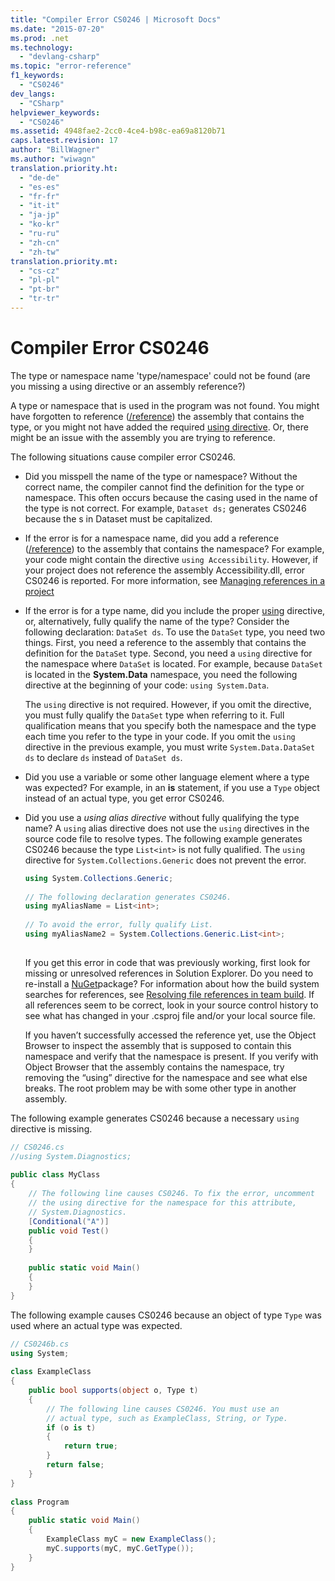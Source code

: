 ```yaml
---
title: "Compiler Error CS0246 | Microsoft Docs"
ms.date: "2015-07-20"
ms.prod: .net
ms.technology: 
  - "devlang-csharp"
ms.topic: "error-reference"
f1_keywords: 
  - "CS0246"
dev_langs: 
  - "CSharp"
helpviewer_keywords: 
  - "CS0246"
ms.assetid: 4948fae2-2cc0-4ce4-b98c-ea69a8120b71
caps.latest.revision: 17
author: "BillWagner"
ms.author: "wiwagn"
translation.priority.ht: 
  - "de-de"
  - "es-es"
  - "fr-fr"
  - "it-it"
  - "ja-jp"
  - "ko-kr"
  - "ru-ru"
  - "zh-cn"
  - "zh-tw"
translation.priority.mt: 
  - "cs-cz"
  - "pl-pl"
  - "pt-br"
  - "tr-tr"
---
```

# Compiler Error CS0246
The type or namespace name 'type/namespace' could not be found (are you missing a using directive or an assembly reference?)  
  
 A type or namespace that is used in the program was not found. You might have forgotten to reference ([/reference](../../../csharp/language-reference/compiler-options/reference-compiler-option.md)) the assembly that contains the type, or you might not have added the required [using directive](../../../csharp/language-reference/keywords/using-directive.md).  Or, there might be an issue with the assembly you are trying to reference.  
  
 The following situations cause compiler error CS0246.  
  
-   Did you misspell the name of the type or namespace? Without the correct name, the compiler cannot find the definition for the type or namespace. This often occurs because the casing used in the name of the type is not correct. For example, `Dataset ds;` generates CS0246 because the s in Dataset must be capitalized.  
  
-   If the error is for a namespace name, did you add a reference ([/reference](../../../csharp/language-reference/compiler-options/reference-compiler-option.md)) to the assembly that contains the namespace? For example, your code might contain the directive `using Accessibility`. However, if your project does not reference the assembly Accessibility.dll, error CS0246 is reported. For more information, see [Managing references in a project](https://docs.microsoft.com/visualstudio/ide/managing-references-in-a-project)  
  
-   If the error is for a type name, did you include the proper [using](../../../csharp/language-reference/keywords/using.md) directive, or, alternatively, fully qualify the name of the type? Consider the following declaration: `DataSet ds`. To use the `DataSet` type, you need two things. First, you need a reference to the assembly that contains the definition for the `DataSet` type. Second, you need a `using` directive for the namespace where `DataSet` is located. For example, because `DataSet` is located in the **System.Data** namespace, you need the following directive at the beginning of your code: `using System.Data`.  
  
     The `using` directive is not required. However, if you omit the directive, you must fully qualify the `DataSet` type when referring to it. Full qualification means that you specify both the namespace and the type each time you refer to the type in your code. If you omit the `using` directive in the previous example, you must write `System.Data.DataSet ds` to declare `ds` instead of `DataSet ds`.  
  
-   Did you use a variable or some other language element where a type was expected? For example, in an **is** statement, if you use a `Type` object instead of an actual type, you get error CS0246.  
  
-   Did you use a *using alias directive* without fully qualifying the type name? A `using` alias directive does not use the `using` directives in the source code file to resolve types. The following example generates CS0246 because the type `List<int>` is not fully qualified. The `using` directive for `System.Collections.Generic` does not prevent the error.  
  
    ```cs  
    using System.Collections.Generic;  
  
    // The following declaration generates CS0246.  
    using myAliasName = List<int>;   
  
    // To avoid the error, fully qualify List.  
    using myAliasName2 = System.Collections.Generic.List<int>;  
  
    ```  
  
     If you get this error in code that was previously working, first look for missing or unresolved references in Solution Explorer. Do you need to re-install a [NuGet](https://www.nuget.org/)package? For information about how the build system searches for references, see [Resolving file references in team build](http://blogs.msdn.com/b/manishagarwal/archive/2005/09/28/474769.aspx). If all references seem to be correct, look in your source control history to see what has changed in your .csproj file and/or your local source file.  
  
     If you haven’t successfully accessed the reference yet, use the Object Browser to inspect the assembly that is supposed to contain this namespace and verify that the namespace is present. If you verify with Object Browser that the assembly contains the namespace, try removing the “using” directive for the namespace and see what else breaks. The root problem may be with some other type in another assembly.  
  
 The following example generates CS0246 because a necessary `using` directive is missing.  
  
```cs  
// CS0246.cs  
//using System.Diagnostics;  
  
public class MyClass  
{  
    // The following line causes CS0246. To fix the error, uncomment  
    // the using directive for the namespace for this attribute,  
    // System.Diagnostics.  
    [Conditional("A")]  
    public void Test()  
    {  
    }  
  
    public static void Main()  
    {  
    }  
}  
```  
  
 The following example causes CS0246 because an object of type `Type` was used where an actual type was expected.  
  
```cs  
// CS0246b.cs  
using System;  
  
class ExampleClass  
{  
    public bool supports(object o, Type t)  
    {  
        // The following line causes CS0246. You must use an  
        // actual type, such as ExampleClass, String, or Type.  
        if (o is t)  
        {  
            return true;  
        }  
        return false;  
    }  
}  
  
class Program  
{  
    public static void Main()  
    {  
        ExampleClass myC = new ExampleClass();  
        myC.supports(myC, myC.GetType());  
    }  
}  
  
```